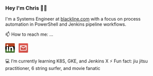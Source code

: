 ### Hey I'm Chris 👋🤙

I'm a Systems Engineer at [blackline.com](https://www.blackline.com/) with a focus on process automation in PowerShell and Jenkins pipeline workflows.

📫 How to reach me: ...

<p align='left'>
<a href="https://www.linkedin.com/in/cherrera91/"><img height="30" src="https://raw.githubusercontent.com/theopsdev/theopsdev/master/images/linkedin_logo.png"></a>&nbsp;&nbsp;
<a href="mailto:christian@christian-herrera.com"><img height="30" src="https://raw.githubusercontent.com/theopsdev/theopsdev/master/images/email_icon.png"></a>&nbsp;&nbsp;
</p>
💻 I’m currently learning K8S, GKE, and Jenkins X
⚡ Fun fact: jiu jitsu practitioner, 6 string surfer, and movie fanatic

<!--
**TheOpsDev/TheOpsDev** is a ✨ _special_ ✨ repository because its `README.md` (this file) appears on your GitHub profile.

Here are some ideas to get you started:

- 🔭 I’m currently working on ...
- 🌱 I’m currently learning ...
- 👯 I’m looking to collaborate on ...
- 🤔 I’m looking for help with ...
- 💬 Ask me about ...
- 📫 How to reach me: ...
- 😄 Pronouns: ...
- ⚡ Fun fact: ...
-->
